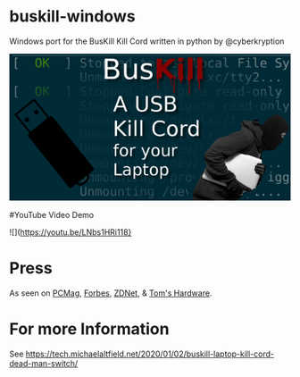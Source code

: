 # buskill-windows
Windows port for the BusKill Kill Cord written in python by @cyberkryption

![](images/busKill_featuredImage.jpg)

#YouTube Video Demo

![](https://youtu.be/LNbs1HRi118}
# Press

As seen on [PCMag](https://www.forbes.com/sites/daveywinder/2020/01/03/this-20-usb-cable-is-a-dead-mans-switch-for-your-linux-laptop/), [Forbes](https://www.pcmag.com/news/372806/programmers-usb-cable-can-kill-laptop-if-machine-is-yanked), [ZDNet](https://www.zdnet.com/article/new-usb-cable-kills-your-linux-laptop-if-stolen-in-a-public-place/), & [Tom's Hardware](https://www.tomshardware.com/news/the-buskill-usb-cable-secures-your-laptop-against-thieves).

# For more Information

See https://tech.michaelaltfield.net/2020/01/02/buskill-laptop-kill-cord-dead-man-switch/
